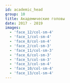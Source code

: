 ```yaml
---
id: academic_head
group: 10
title: Академические головы
date: 2017 - 2019
images:
  - 'face_12/col-sm-4'
  - 'face_1/col-sm-4'
  - 'face_8/col-sm-4'
  - 'face_2/col-sm-3'
  - 'face_11/col-sm-3'
  - 'face_6/col-sm-3'
  - 'face_5/col-sm-3'
  - 'face_3/col-sm-4'
  - 'face_10/col-sm-4'
  - 'face_13/col-sm-4'
---
```

